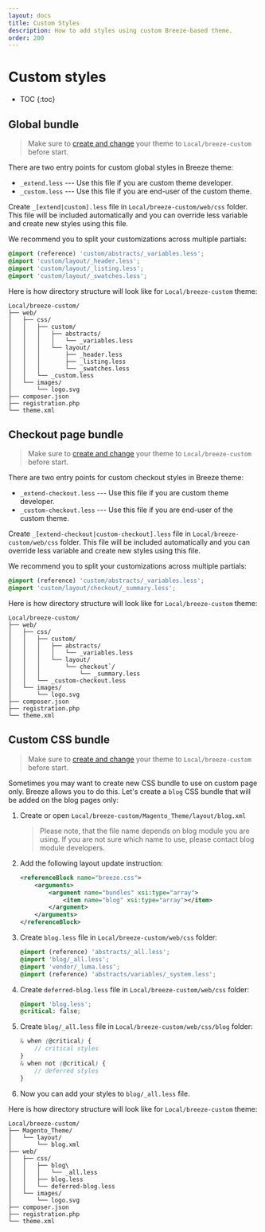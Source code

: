 ```yaml
---
layout: docs
title: Custom Styles
description: How to add styles using custom Breeze-based theme.
order: 200
---
```


# Custom styles

* TOC
{:toc}

## Global bundle

> Make sure to [create and change](child-theme) your theme to `Local/breeze-custom`
> before start.

There are two entry points for custom global styles in Breeze theme:

 -  `_extend.less` --- Use this file if you are custom theme developer.
 -  `_custom.less` --- Use this file if you are end-user of the custom theme.

Create `_[extend|custom].less` file in `Local/breeze-custom/web/css` folder. This file
will be included automatically and you can override less variable and create new
styles using this file.

We recommend you to split your customizations across multiple partials:

```scss
@import (reference) 'custom/abstracts/_variables.less';
@import 'custom/layout/_header.less';
@import 'custom/layout/_listing.less';
@import 'custom/layout/_swatches.less';
```

Here is how directory structure will look like for `Local/breeze-custom` theme:

```
Local/breeze-custom/
├── web/
│   ├── css/
│   │   ├── custom/
│   │   │   ├── abstracts/
│   │   │   │   └── _variables.less
│   │   │   └── layout/
│   │   │       ├── _header.less
│   │   │       ├── _listing.less
│   │   │       └── _swatches.less
│   │   └── _custom.less
│   └── images/
│       └── logo.svg
├── composer.json
├── registration.php
└── theme.xml
```

## Checkout page bundle

> Make sure to [create and change](child-theme) your theme to `Local/breeze-custom`
> before start.

There are two entry points for custom checkout styles in Breeze theme:

 -  `_extend-checkout.less` --- Use this file if you are custom theme developer.
 -  `_custom-checkout.less` --- Use this file if you are end-user of the custom theme.

Create `_[extend-checkout|custom-checkout].less` file in `Local/breeze-custom/web/css` 
folder. This file will be included automatically and you can override less 
variable and create new styles using this file.

We recommend you to split your customizations across multiple partials:

```scss
@import (reference) 'custom/abstracts/_variables.less';
@import 'custom/layout/checkout/_summary.less';
```

Here is how directory structure will look like for `Local/breeze-custom` theme:

```
Local/breeze-custom/
├── web/
│   ├── css/
│   │   ├── custom/
│   │   │   ├── abstracts/
│   │   │   │   └── _variables.less
│   │   │   └── layout/
│   │   │       └── checkout`/
│   │   │           └── _summary.less
│   │   └── _custom-checkout.less
│   └── images/
│       └── logo.svg
├── composer.json
├── registration.php
└── theme.xml
```

## Custom CSS bundle

> Make sure to [create and change](child-theme) your theme to `Local/breeze-custom`
> before start.

Sometimes you may want to create new CSS bundle to use on custom page only. 
Breeze allows you to do this. Let's create a `blog` CSS bundle that will be 
added on the blog pages only:

 1. Create or open `Local/breeze-custom/Magento_Theme/layout/blog.xml`

    > Please note, that the file name depends on blog module you are using. If
    > you are not sure which name to use, please contact blog module developers.

 2. Add the following layout update instruction:

    ```xml
    <referenceBlock name="breeze.css">
        <arguments>
            <argument name="bundles" xsi:type="array">
                <item name="blog" xsi:type="array"></item>
            </argument>
        </arguments>
    </referenceBlock>
    ```

 3. Create `blog.less` file in `Local/breeze-custom/web/css` folder:

    ```scss
    @import (reference) 'abstracts/_all.less';
    @import 'blog/_all.less';
    @import 'vendor/_luma.less';
    @import (reference) 'abstracts/variables/_system.less';
    ```

 4. Create `deferred-blog.less` file in `Local/breeze-custom/web/css` folder:

    ```scss
    @import 'blog.less';
    @critical: false;
    ```
 
 5. Create `blog/_all.less` file in `Local/breeze-custom/web/css/blog` folder:

    ```scss
    & when (@critical) {
        // critical styles
    }
    & when not (@critical) {
        // deferred styles
    }
    ```

 6. Now you can add your styles to `blog/_all.less` file.

Here is how directory structure will look like for `Local/breeze-custom` theme:

```
Local/breeze-custom/
├── Magento_Theme/
│   └── layout/
│       └── blog.xml
├── web/
│   ├── css/
│   │   ├── blog\
│   │   │   └── _all.less
│   │   ├── blog.less
│   │   └── deferred-blog.less
│   └── images/
│       └── logo.svg
├── composer.json
├── registration.php
└── theme.xml
```
